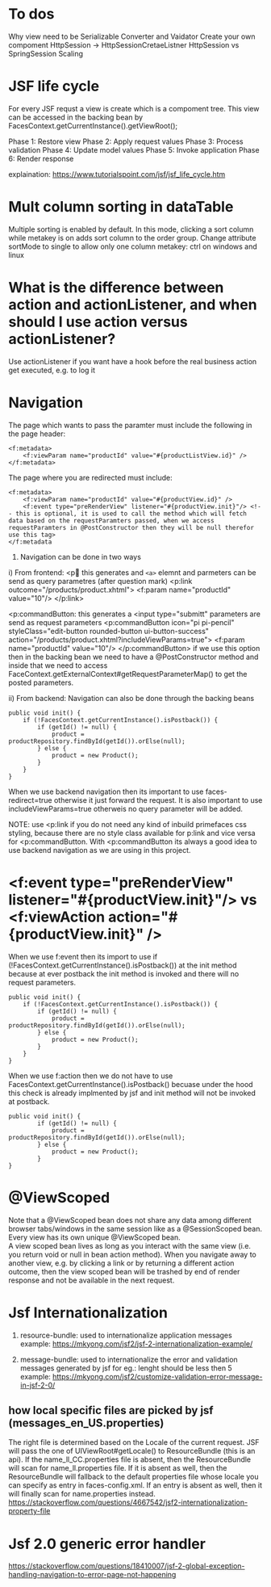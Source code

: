 # To dos
Why view need to be Serializable
Converter and Vaidator
Create your own compoment
HttpSession -> HttpSessionCretaeListner
HttpSession vs SpringSession
Scaling

# JSF life cycle
For every JSF requst a view is create which is a compoment tree. This view can be accessed in the backing bean
by FacesContext.getCurrentInstance().getViewRoot();

Phase 1: Restore view
Phase 2: Apply request values
Phase 3: Process validation
Phase 4: Update model values
Phase 5: Invoke application
Phase 6: Render response

explaination: https://www.tutorialspoint.com/jsf/jsf_life_cycle.htm

# Mult column sorting in dataTable
Multiple sorting is enabled by default. In this mode, clicking a sort column while metakey is on adds sort column to the order group. Change attribute sortMode to single to allow only one column
metakey: ctrl on windows and linux

# What is the difference between action and actionListener, and when should I use action versus actionListener?
Use actionListener if you want have a hook before the real business action get executed, e.g. to log it

# Navigation

The page which wants to pass the paramter must include the following in the page header:

    <f:metadata>
        <f:viewParam name="productId" value="#{productListView.id}" />
    </f:metadata>
    
The page where you are redirected must include:

    <f:metadata>
        <f:viewParam name="productId" value="#{productView.id}" />
        <f:event type="preRenderView" listener="#{productView.init}"/> <!-- this is optional, it is used to call the method which will fetch data based on the requestParamters passed, when we access requestParamters in @PostConstructor then they will be null therefor use this tag>
    </f:metadata
    
    
        
1. Navigation can be done in two ways 

i) From frontend:
<p:link: this generates and  ``<a>`` elemnt and parmeters can be send as query parametres (after question mark)
                    <p:link outcome="/products/product.xhtml">
                         <f:param  name="productId" value="10"/>
                    </p:link>                    

<p:commandButton: this generates a <input type="submitt" parameters are send as request parameters 
                    <p:commandButton  icon="pi pi-pencil" styleClass="edit-button rounded-button ui-button-success"
                        action="/products/product.xhtml?includeViewParams=true">
                         <f:param  name="productId" value="10"/>
                    </p:commandButton>
 if we use this option then in the backing bean we need to have a @PostConstructor method and inside that we need to access FaceContext.getExternalContext#getRequestParameterMap() to get the posted parameters.               

ii) From backend: Navigation can also be done through the backing beans

    public void init() {
        if (!FacesContext.getCurrentInstance().isPostback()) {
            if (getId() != null) {
                product = productRepository.findById(getId()).orElse(null);
            } else {
                product = new Product();
            }
        }
    }
    
When we use backend navigation then its important to use faces-redirect=true otherwise it just forward the request. It is also important to use includeViewParams=true otherweis no query parameter will be added.

NOTE: use <p:link if you do not need any kind of inbuild primefaces css styling, because there are no style class available for p:link and vice versa for <p:commandButton. With <p:commandButton its always a good idea to use backend navigation as we are using in this project.


# <f:event type="preRenderView" listener="#{productView.init}"/> vs    <f:viewAction action="#{productView.init}" />
When we use f:event then its import to use if (!FacesContext.getCurrentInstance().isPostback()) at the init method because at ever postback the init method is invoked and there will no request parameters. 

    public void init() {
        if (!FacesContext.getCurrentInstance().isPostback()) {
            if (getId() != null) {
                product = productRepository.findById(getId()).orElse(null);
            } else {
                product = new Product();
            }
        }
    }
    
When we use f:action then we do not have to use FacesContext.getCurrentInstance().isPostback() becuase under the hood this check is already implmented by jsf and init method will not be invoked at postback.

    public void init() {
            if (getId() != null) {
                product = productRepository.findById(getId()).orElse(null);
            } else {
                product = new Product();
            }
    }


# @ViewScoped 
Note that a @ViewScoped bean does not share any data among different browser tabs/windows in the same session like as a @SessionScoped bean. Every view has its own unique @ViewScoped bean.                  
A view scoped bean lives as long as you interact with the same view (i.e. you return void or null in bean action method). When you navigate away to another view, e.g. by clicking a link or by returning a different action outcome, then the view scoped bean will be trashed by end of render response and not be available in the next request.  

# Jsf Internationalization
1. resource-bundle: used to internationalize application messages
example: https://mkyong.com/jsf2/jsf-2-internationalization-example/

2. message-bundle: used to internationalize the error and validation messages generated by jsf for eg.: lenght should be less then 5 
example: https://mkyong.com/jsf2/customize-validation-error-message-in-jsf-2-0/

## how local specific files are picked by jsf (messages_en_US.properties)
The right file is determined based on the Locale of the current request. JSF will pass the one of UIViewRoot#getLocale() to ResourceBundle (this is an api). If the name_ll_CC.properties file is absent, then the ResourceBundle will scan for name_ll.properties file. If it is absent as well, then the ResourceBundle will fallback to the default properties file whose locale you can specify as <default-locale> entry in faces-config.xml. If an entry is absent as well, then it will finally scan for name.properties instead.
https://stackoverflow.com/questions/4667542/jsf2-internationalization-property-file


# Jsf 2.0 generic error handler
https://stackoverflow.com/questions/18410007/jsf-2-global-exception-handling-navigation-to-error-page-not-happening